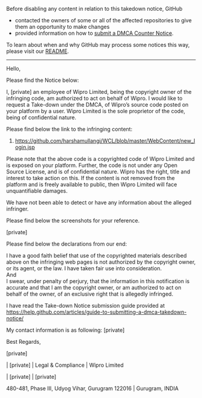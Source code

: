 Before disabling any content in relation to this takedown notice, GitHub
- contacted the owners of some or all of the affected repositories to give them an opportunity to make changes
- provided information on how to [submit a DMCA Counter Notice](https://docs.github.com/en/articles/guide-to-submitting-a-dmca-counter-notice).

To learn about when and why GitHub may process some notices this way, please visit our [README](https://github.com/github/dmca/blob/master/README.md).

---

Hello,

Please find the Notice below:

I, [private] an employee of Wipro Limited, being the copyright owner of the infringing code, am authorized to act on behalf of Wipro. I would like to request a Take-down under the DMCA, of Wipro’s source code posted on your platform by a user. Wipro Limited is the sole proprietor of the code, being of confidential nature.

Please find below the link to the infringing content:

1. https://github.com/harshamullangi/WCL/blob/master/WebContent/new_login.jsp

Please note that the above code is a copyrighted code of Wipro Limited and is exposed on your platform. Further, the code is not under any Open Source License, and is of confidential nature. Wipro has the right, title and interest to take action on this. If the content is not removed from the platform and is freely available to public, then Wipro Limited will face unquantifiable damages.

We have not been able to detect or have any information about the alleged infringer.

Please find below the screenshots for your reference.


[private]



Please find below the declarations from our end:

I have a good faith belief that use of the copyrighted materials described above on the infringing web pages is not authorized by the copyright owner, or its agent, or the law. I have taken fair use into consideration.  
And  
I swear, under penalty of perjury, that the information in this notification is accurate and that I am the copyright owner, or am authorized to act on behalf of the owner, of an exclusive right that is allegedly infringed.

I have read the Take-down Notice submission guide provided at https://help.github.com/articles/guide-to-submitting-a-dmca-takedown-notice/

My contact information is as following: [private]

Best Regards,

 

[private]

| [private] | Legal & Compliance | Wipro Limited

| [private] | [private]

480-481, Phase III, Udyog Vihar, Gurugram 122016 | Gurugram, INDIA
